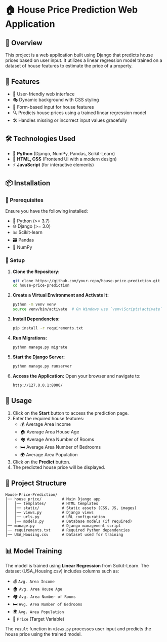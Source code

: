 # 🏠 House Price Prediction Web Application

## 📌 Overview
This project is a web application built using Django that predicts house prices based on user input. It utilizes a linear regression model trained on a dataset of house features to estimate the price of a property.

## 🌟 Features
- 🎨 User-friendly web interface
- 🎭 Dynamic background with CSS styling
- 📝 Form-based input for house features
- 🔍 Predicts house prices using a trained linear regression model
- 🛠 Handles missing or incorrect input values gracefully

## 🛠 Technologies Used
- 🐍 **Python** (Django, NumPy, Pandas, Scikit-Learn)
- 🎨 **HTML, CSS** (Frontend UI with a modern design)
- ⚡ **JavaScript** (for interactive elements)

## 📦 Installation
### 🔧 Prerequisites
Ensure you have the following installed:
- 🐍 Python (>= 3.7)
- 🌐 Django (>= 3.0)
- 📊 Scikit-learn
- 🗃 Pandas
- 🔢 NumPy

### 🚀 Setup
1. **Clone the Repository:**
   ```bash
   git clone https://github.com/your-repo/house-price-prediction.git
   cd house-price-prediction
   ```

2. **Create a Virtual Environment and Activate It:**
   ```bash
   python -m venv venv
   source venv/bin/activate  # On Windows use `venv\Scripts\activate`
   ```

3. **Install Dependencies:**
   ```bash
   pip install -r requirements.txt
   ```

4. **Run Migrations:**
   ```bash
   python manage.py migrate
   ```

5. **Start the Django Server:**
   ```bash
   python manage.py runserver
   ```

6. **Access the Application:**
   Open your browser and navigate to:
   ```
   http://127.0.0.1:8000/
   ```

## 🎯 Usage
1. Click on the **Start** button to access the prediction page.
2. Enter the required house features:
   - 💰 Average Area Income
   - 🏠 Average Area House Age
   - 🏘 Average Area Number of Rooms
   - 🛏 Average Area Number of Bedrooms
   - 🌍 Average Area Population
3. Click on the **Predict** button.
4. The predicted house price will be displayed.

## 📁 Project Structure
```
House-Price-Prediction/
│── house_price/         # Main Django app
│   │── templates/       # HTML templates
│   │── static/          # Static assets (CSS, JS, images)
│   │── views.py         # Django views
│   │── urls.py          # URL configuration
│   │── models.py        # Database models (if required)
│── manage.py            # Django management script
│── requirements.txt     # Required Python dependencies
│── USA_Housing.csv      # Dataset used for training
```

## 📊 Model Training
The model is trained using **Linear Regression** from Scikit-Learn. The dataset (USA_Housing.csv) includes columns such as:
- 💰 `Avg. Area Income`
- 🏠 `Avg. Area House Age`
- 🏘 `Avg. Area Number of Rooms`
- 🛏 `Avg. Area Number of Bedrooms`
- 🌍 `Avg. Area Population`
- 🎯 `Price` (Target Variable)

The `result` function in `views.py` processes user input and predicts the house price using the trained model.

##
